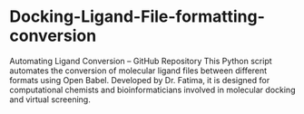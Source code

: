# Docking-Ligand-File-formatting-conversion
Automating Ligand Conversion – GitHub Repository This Python script automates the conversion of molecular ligand files between different formats using Open Babel. Developed by Dr. Fatima, it is designed for computational chemists and bioinformaticians involved in molecular docking and virtual screening.
